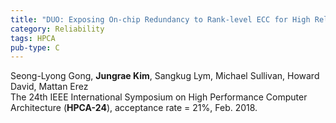 ```yaml
---
title: "DUO: Exposing On-chip Redundancy to Rank-level ECC for High Reliability"
category: Reliability
tags: HPCA
pub-type: C
---
```


Seong-Lyong Gong, **Jungrae Kim**, Sangkug Lym, Michael Sullivan, Howard David, Mattan Erez<br>
The 24th IEEE International Symposium on High Performance Computer Architecture (**HPCA-24**), acceptance rate = 21%, Feb. 2018.

